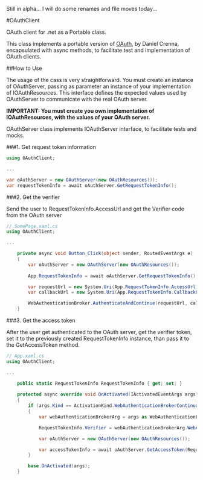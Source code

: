 Still in alpha... I will do some renames and file moves today...

#OAuthClient

OAuth client for .net as a Portable class.

This class implements a portable version of [OAuth](https://github.com/danielcrenna/oauth), by Daniel Crenna, encapsulated with async methods, 
to facilitate test and implementation of OAuth clients.

##How to Use

The usage of the cass is very straightforward. You must create an instance of OAuthServer, passing as parameter an instance of 
your implementation of IOAuthResources. This interface defines the expected values used by OAuthServer to communicate with the real OAuth server.

**IMPORTANT: You must create you own implementation of IOAuthResources, with the values of your OAuth server.**

OAuthServer class implements IOAuthServer interface, to facilitate tests and mocks.

###1. Get request token information

```csharp
using OAuthClient;

...

var oAuthServer = new OAuthServer(new OAuthResources());
var requestTokenInfo = await oAuthServer.GetRequestTokenInfo();
```

###2. Get the verifier

Send the user to RequestTokenInfo.AccessUrl and get the Verifier code from the OAuth server


```csharp
// SomePage.xaml.cs
using OAuthClient;

...

    private async void Button_Click(object sender, RoutedEventArgs e)
    {
        var oAuthServer = new OAuthServer(new OAuthResources());
    
        App.RequestTokenInfo = await oAuthServer.GetRequestTokenInfo();

        var requestUrl = new System.Uri(App.RequestTokenInfo.AccessUrl);
        var callbackUrl = new System.Uri(App.RequestTokenInfo.CallbackUrl);

        WebAuthenticationBroker.AuthenticateAndContinue(requestUrl, callbackUrl, null, WebAuthenticationOptions.None);
    }
```

###3. Get the access token

After the user get authenticated to the OAuth server, get the verifier token, set it to the previously created RequestTokenInfo instance, than pass 
it to the GetAccessToken method.

```csharp
// App.xaml.cs
using OAuthClient;

...

    public static RequestTokenInfo RequestTokenInfo { get; set; }
    
    protected async override void OnActivated(IActivatedEventArgs args)
    {
        if (args.Kind == ActivationKind.WebAuthenticationBrokerContinuation)
        {
            var webAuthenticationBrokerArg = args as WebAuthenticationBrokerContinuationEventArgs;

            RequestTokenInfo.Verifier = webAuthenticationBrokerArg.WebAuthenticationResult.ResponseData.Split('=')[2];

            var oAuthServer = new OAuthServer(new OAuthResources());

            var accessTokenInfo = await oAuthServer.GetAccessToken(RequestTokenInfo);
        }

        base.OnActivated(args);
    }
```
